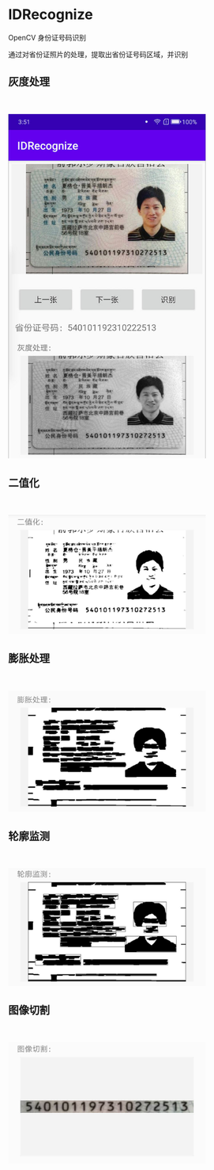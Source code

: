 # IDRecognize
OpenCV 身份证号码识别

通过对省份证照片的处理，提取出省份证号码区域，并识别

灰度处理
----
<br><br><img width="400px" style="max-width:100%;" src="https://github.com/kingkadienm/IDRecognize/blob/main/images/01.jpg"/>


二值化
----
<br><br><img width="400px" style="max-width:100%;" src="https://github.com/kingkadienm/IDRecognize/blob/main/images/02.jpg"/>


膨胀处理
----
<br><br><img width="400px" style="max-width:100%;" src="https://github.com/kingkadienm/IDRecognize/blob/main/images/03.jpg"/>


轮廓监测
----
<br><br><img width="400px" style="max-width:100%;" src="https://github.com/kingkadienm/IDRecognize/blob/main/images/04.jpg"/>


图像切割
----
<br><br><img width="400px" style="max-width:100%;" src="https://github.com/kingkadienm/IDRecognize/blob/main/images/05.jpg"/>